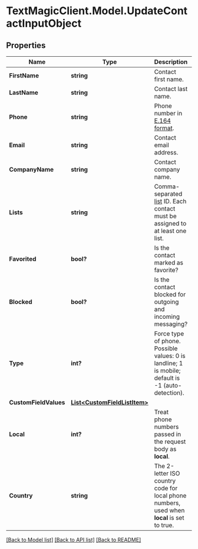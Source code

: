 # TextMagicClient.Model.UpdateContactInputObject
## Properties

Name | Type | Description | Notes
------------ | ------------- | ------------- | -------------
**FirstName** | **string** | Contact first name. | [optional] 
**LastName** | **string** | Contact last name. | [optional] 
**Phone** | **string** | Phone number in [E.164 format](https://en.wikipedia.org/wiki/E.164). | 
**Email** | **string** | Contact email address. | [optional] 
**CompanyName** | **string** | Contact company name. | [optional] 
**Lists** | **string** | Comma-separated [list](http://docs.textmagictesting.com/#section/Lists) ID. Each contact must be assigned to at least one list. | 
**Favorited** | **bool?** | Is the contact marked as favorite? | [optional] 
**Blocked** | **bool?** | Is the contact blocked for outgoing and incoming messaging? | [optional] 
**Type** | **int?** | Force type of phone. Possible values: 0 is landline; 1 is mobile; default is -1 (auto-detection). | [optional] 
**CustomFieldValues** | [**List&lt;CustomFieldListItem&gt;**](CustomFieldListItem.md) |  | [optional] 
**Local** | **int?** | Treat phone numbers passed in the request body as **local**. | [optional] 
**Country** | **string** | The 2-letter ISO country code for local phone numbers, used when **local** is set to true. | [optional] 

[[Back to Model list]](../README.md#documentation-for-models) [[Back to API list]](../README.md#documentation-for-api-endpoints) [[Back to README]](../README.md)

